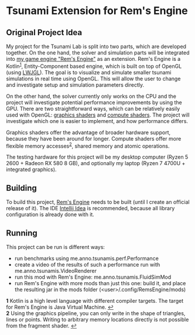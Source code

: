 # Tsunami Extension for Rem's Engine

## Original Project Idea

My project for the Tsunami Lab is split into two parts, which are developed together.
On the one hand, the solver and simulation parts will be integrated into
[my game engine "Rem's Engine"](https://github.com/AntonioNoack/RemsStudio/blob/master/RemsEngine.md) as an extension.
Rem's Engine is a Kotlin<sup id="a1">[1](#f1)</sup>, Entity-Component based engine, which is built on top of OpenGL (using [LWJGL](https://www.lwjgl.org/)).
The goal is to visualize and simulate smaller tsunami simulations in real time using OpenGL.
This will allow the user to change and investigate setup and simulation parameters directly.

On the other hand, the solver currently only works on the CPU and the project will investigate potential performance 
improvements by using the GPU. There are two straightforward ways, which can be relatively easily used with OpenGL:
[graphics shaders](https://www.khronos.org/opengl/wiki/Shader) and [compute shaders](https://www.khronos.org/opengl/wiki/Compute_Shader). The project will investigate which one is easier to implement,
and how performance differs.

Graphics shaders offer the advantage of broader hardware support, because they have been around for longer.
Compute shaders offer more flexible memory accesses<sup id="a2">[2](#f2)</sup>, shared memory and atomic operations.

The testing hardware for this project will be my desktop computer (Ryzen 5 2600 + Radeon RX 580 8 GB),
and optionally my laptop (Ryzen 7 4700U + integrated graphics).


## Building

To build this project, [Rem's Engine](https://github.com/AntonioNoack/RemsStudio/blob/master/RemsEngine.md) needs to be built
(until I create an official release of it). 
The IDE [Intellij Idea](https://www.jetbrains.com/idea/download/) is recommended, because all library configuration is already done with it.


## Running

This project can be run is different ways:
- run benchmarks using me.anno.tsunamis.perf.Performance
- create a video of the results of such a performance run with me.anno.tsunamis.VideoRenderer
- run this mod with Rem's Engine: me.anno.tsunamis.FluidSimMod
- run Rem's Engine with more mods than just this one: build it, and place the resulting jar in the mods folder (&lt;user&gt;/.config/RemsEngine/mods)




<b id="f1">1</b> Kotlin is a high level language with different compiler targets.
The target for Rem's Engine is Java Virtual Machine. [↩](#a1)<br>
<b id="f2">2</b> Using the graphics pipeline, you can only write in the shape of triangles, lines or points.
Writing to arbitrary memory locations directly is not possible from the fragment shader. [↩](#a2)
